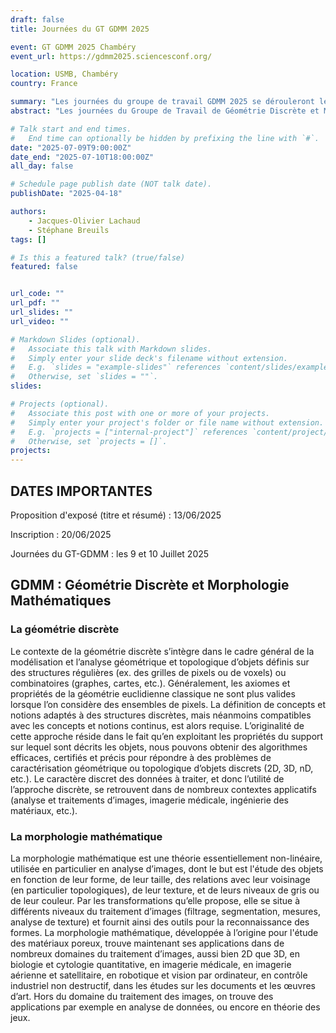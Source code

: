 ```yaml
---
draft: false
title: Journées du GT GDMM 2025

event: GT GDMM 2025 Chambéry
event_url: https://gdmm2025.sciencesconf.org/

location: USMB, Chambéry
country: France

summary: "Les journées du groupe de travail GDMM 2025 se dérouleront les 9 et 10 juillet à l'USMB, Chambéry (laboratoire LAMA)."
abstract: "Les journées du Groupe de Travail de Géométrie Discrète et Morphologie Mathématique des groupements de recherche IM et IGRV sont l'occasion pour les enseignants-chercheurs, chercheurs, doctorants de se rencontrer, d'échanger sur les travaux les plus récents, d'initier de nouvelles collaborations sur tous les thèmes de la géométrie discrète et de la morphologie mathématique. Les précédentes journées du GT-GDMM ont eu lieu au CIRM à Marseille en 2024 et au laboratoire GREYC à Caen en 2023.  L'édition 2025 est organisée par l'équipe LIMD du laboratoire [LAMA](https://www.lama.univ-savoie.fr) à Chambéry."

# Talk start and end times.
#   End time can optionally be hidden by prefixing the line with `#`.
date: "2025-07-09T9:00:00Z"
date_end: "2025-07-10T18:00:00Z"
all_day: false

# Schedule page publish date (NOT talk date).
publishDate: "2025-04-18"

authors: 
    - Jacques-Olivier Lachaud
    - Stéphane Breuils
tags: []

# Is this a featured talk? (true/false)
featured: false


url_code: ""
url_pdf: ""
url_slides: ""
url_video: ""

# Markdown Slides (optional).
#   Associate this talk with Markdown slides.
#   Simply enter your slide deck's filename without extension.
#   E.g. `slides = "example-slides"` references `content/slides/example-slides.md`.
#   Otherwise, set `slides = ""`.
slides:

# Projects (optional).
#   Associate this post with one or more of your projects.
#   Simply enter your project's folder or file name without extension.
#   E.g. `projects = ["internal-project"]` references `content/project/deep-learning/index.md`.
#   Otherwise, set `projects = []`.
projects:
---
```



## DATES IMPORTANTES
Proposition d'exposé (titre et résumé) : 13/06/2025

Inscription : 20/06/2025

Journées du GT-GDMM : les 9 et 10 Juillet 2025

## GDMM : Géométrie Discrète et Morphologie Mathématiques

### La géométrie discrète

Le contexte de la géométrie discrète s’intègre dans le cadre général de la modélisation et l’analyse géométrique et topologique d’objets définis sur des structures régulières (ex. des grilles de pixels ou de voxels) ou combinatoires (graphes, cartes, etc.). Généralement, les axiomes et propriétés de la géométrie euclidienne classique ne sont plus valides lorsque l’on considère des ensembles de pixels. La définition de concepts et notions adaptés à des structures discrètes, mais néanmoins compatibles avec les concepts et notions continus, est alors requise. L’originalité de cette approche réside dans le fait qu’en exploitant les propriétés du support sur lequel sont décrits les objets, nous pouvons obtenir des algorithmes efficaces, certifiés et précis pour répondre à des problèmes de caractérisation géométrique ou topologique d’objets discrets (2D, 3D, nD, etc.). Le caractère discret des données à traiter, et donc l’utilité de l’approche discrète, se retrouvent dans de nombreux contextes applicatifs (analyse et traitements d’images, imagerie médicale, ingénierie des matériaux, etc.).

### La morphologie mathématique

La morphologie mathématique est une théorie essentiellement non-linéaire, utilisée en particulier en analyse d’images, dont le but est l'étude des objets en fonction de leur forme, de leur taille, des relations avec leur voisinage (en particulier topologiques), de leur texture, et de leurs niveaux de gris ou de leur couleur. Par les transformations qu’elle propose, elle se situe à différents niveaux du traitement d’images (filtrage, segmentation, mesures, analyse de texture) et fournit ainsi des outils pour la reconnaissance des formes. La morphologie mathématique, développée à l’origine pour l'étude des matériaux poreux, trouve maintenant ses applications dans de nombreux domaines du traitement d’images, aussi bien 2D que 3D, en biologie et cytologie quantitative, en imagerie médicale, en imagerie aérienne et satellitaire, en robotique et vision par ordinateur, en contrôle industriel non destructif, dans les études sur les documents et les œuvres d’art. Hors du domaine du traitement des images, on trouve des applications par exemple en analyse de données, ou encore en théorie des jeux.